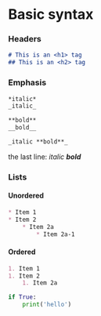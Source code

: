 # Basic syntax

### Headers

```markdown
# This is an <h1> tag
## This is an <h2> tag
```

### Emphasis

```markdown
*italic*
_italic_

**bold**
__bold__

_italic **bold**_
```
the last line:
_italic **bold**_

### Lists

#### Unordered

```markdown
* Item 1
* Item 2
    * Item 2a
        * Item 2a-1
```

#### Ordered

```markdown
1. Item 1
1. Item 2
    1. Item 2a
```




```python
if True:
    print('hello')
```




